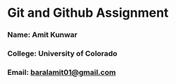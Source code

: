 # Git and Github Assignment
### Name: Amit Kunwar
### College: University of Colorado
### Email: baralamit01@gmail.com